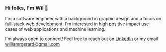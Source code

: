 ### Hi folks, I'm Wil 👋

I'm a software engineer with a background in graphic design and a focus on full-stack web development. I'm interested in high positive impact use cases of web applications and machine learning.

I'm always open to connect! Feel free to reach out on [LinkedIn](https://www.linkedin.com/in/wilgerard/) or my email [williamrgerard@gmail.com](williamrgerard@gmail.com)
